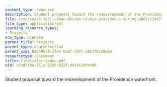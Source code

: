 ```yaml
---
content_type: resource
description: Student proposal toward the redevelopment of the Providence waterfront.
file: /courses/4-163j-urban-design-studio-providence-spring-2005/c14d710a111c81eb633fd42e520ba4d6_finalzafeiriadou.pdf
file_type: application/pdf
learning_resource_types:
- Projects
ocw_type: OCWFile
parent_title: Projects
parent_type: CourseSection
parent_uid: bde59570-2fae-bb9f-c04f-201476c29e9b
resourcetype: Document
title: finalzafeiriadou.pdf
uid: c14d710a-111c-81eb-633f-d42e520ba4d6
---
```

Student proposal toward the redevelopment of the Providence waterfront.

